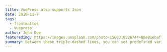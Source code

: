 ```yaml
---
title: VuePress also supports Json
date: 2018-11-7
tags: 
  - frontmatter
  - vuepress
author: John Doe
featuredimg: https://images.unsplash.com/photo-1568318526744-88e81ebaf78f?ixlib=rb-1.2.1&auto=format&fit=crop&w=1350&q=80
summary: Between these triple-dashed lines, you can set predefined variables.
---
```

